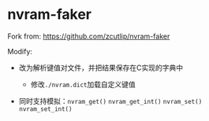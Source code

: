 nvram-faker
===========

Fork from: https://github.com/zcutlip/nvram-faker

Modify:

- 改为解析键值对文件，并把结果保存在C实现的字典中

    - 修改`./nvram.dict`加载自定义键值
  
- 同时支持模拟：`nvram_get()` `nvram_get_int()` `nvram_set()` `nvram_set_int()`